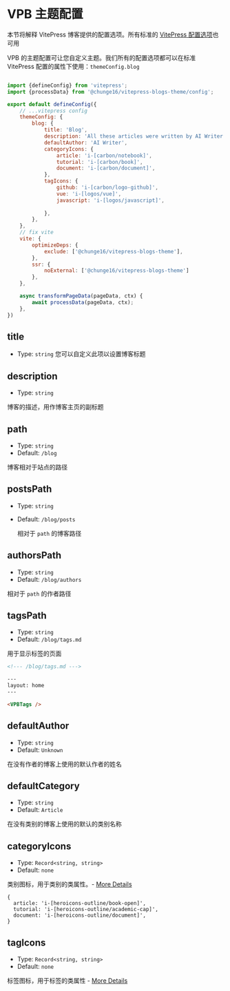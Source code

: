 # VPB 主题配置

本节将解释 VitePress 博客提供的配置选项。所有标准的 [VitePress 配置选项](https://vitepress.dev/reference/site-config)也可用

VPB 的主题配置可让您自定义主题。我们所有的配置选项都可以在标准 VitePress 配置的属性下使用：`themeConfig.blog`

```js

import {defineConfig} from 'vitepress';
import {processData} from '@chunge16/vitepress-blogs-theme/config';

export default defineConfig({
    // ...vitepress config
    themeConfig: {
        blog: {
            title: 'Blog',
            description: 'All these articles were written by AI Writer',
            defaultAuthor: 'AI Writer',
            categoryIcons: {
                article: 'i-[carbon/notebook]',
                tutorial: 'i-[carbon/book]',
                document: 'i-[carbon/document]',
            },
            tagIcons: {
                github: 'i-[carbon/logo-github]',
                vue: 'i-[logos/vue]',
                javascript: 'i-[logos/javascript]',
             
            },
        },
    },
    // fix vite 
    vite: {
        optimizeDeps: {
            exclude: ['@chunge16/vitepress-blogs-theme'],
        },
        ssr: {
            noExternal: ['@chunge16/vitepress-blogs-theme']
        },
    },

    async transformPageData(pageData, ctx) {
        await processData(pageData, ctx);
    },
})
```

## title

- Type: `string`
  您可以自定义此项以设置博客标题

## description

- Type: `string`

博客的描述，用作博客主页的副标题

## path

- Type: `string`
- Default: `/blog`

博客相对于站点的路径

## postsPath

- Type: `string`
- Default: `/blog/posts`

  相对于 `path` 的博客路径


## authorsPath

- Type: `string`
- Default: `/blog/authors`

相对于 `path` 的作者路径

## tagsPath

- Type: `string`
- Default: `/blog/tags.md`

用于显示标签的页面

```md
<!--- /blog/tags.md --->

---
layout: home
---

<VPBTags />


```

## defaultAuthor

- Type: `string`
- Default: `Unknown`

在没有作者的博客上使用的默认作者的姓名

## defaultCategory

- Type: `string`
- Default: `Article`

在没有类别的博客上使用的默认的类别名称

## categoryIcons

- Type: `Record<string, string>`
- Default: `none`

类别图标，用于类别的类属性。- [More Details](./icons)

```
{
  article: 'i-[heroicons-outline/book-open]',
  tutorial: 'i-[heroicons-outline/academic-cap]',
  document: 'i-[heroicons-outline/document]',
}
```

## tagIcons

- Type: `Record<string, string>`
- Default: `none`

标签图标，用于标签的类属性 - [More Details](./icons)
